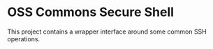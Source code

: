 OSS Commons Secure Shell
==
This project contains a wrapper interface around some common SSH operations.
